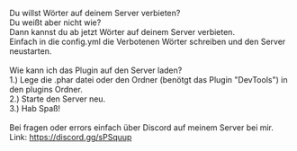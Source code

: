 Du willst Wörter auf deinem Server verbieten? <br>
Du weißt aber nicht wie? <br>
Dann kannst du ab jetzt Wörter auf deinem Server verbieten. <br>
Einfach in die config.yml die Verbotenen Wörter schreiben und den Server neustarten. <br>
 <br>
Wie kann ich das Plugin auf den Server laden? <br>
1.) Lege die .phar datei oder den Ordner (benötgt das Plugin "DevTools") in den plugins Ordner. <br>
2.) Starte den Server neu. <br>
3.) Hab Spaß! <br>
 <br>
Bei fragen oder errors einfach über Discord auf meinem Server bei mir. <br>
Link: https://discord.gg/sPSquup

